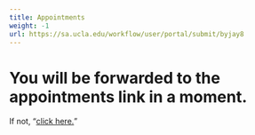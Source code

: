 ```yaml
---
title: Appointments
weight: -1
url: https://sa.ucla.edu/workflow/user/portal/submit/byjay8
---
```


# You will be forwarded to the appointments link in a moment. 

If not, <q>[click here.](https://campuslife.ucla.edu/committees)</q> 

<meta http-equiv="refresh" content="2;url=https://campuslife.ucla.edu/committees" />

